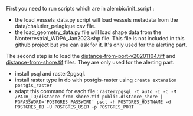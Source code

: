 First you need to run scripts which are in alembic/init_script :

- the load_vessels_data.py script will load vessels metadata from the data/chalutier_pelagique.csv file.
- the load_geometry_data.py file will load shape data from the Nonterrestrial_WDPA_Jan2023.shp file. This file is not included in this github project but you can ask for it. It's only used for the alerting part.

The second step is to load the [distance-from-port-v20201104.tiff](https://globalfishingwatch.org/data-download/datasets/public-distance-from-port-v1) and [distance-from-shore.tif](https://globalfishingwatch.org/data-download/datasets/public-distance-from-shore-v1) files. They are only used for the alerting part.

- install psql and raster2pgsql.
- install raster type in db with postgis-raster using `create extension postgis_raster`
- adapt this command for each file : `raster2pgsql -t auto -I -C -M /PATH_TO/distance-from-shore.tif public.distance_shore | PGPASSWORD='POSTGRES_PASSWORD' psql -h POSTGRES_HOSTNAME -d POSTGRES_DB -U POSTGRES_USER -p POSTGRES_PORT`
